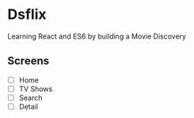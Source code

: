 # Dsflix

Learning React and ES6 by building a Movie Discovery

## Screens

- [ ] Home
- [ ] TV Shows
- [ ] Search
- [ ] Detail